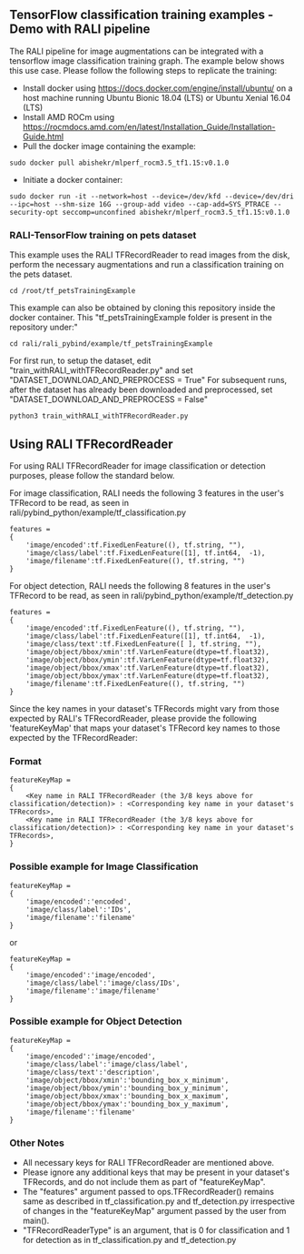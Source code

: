 ## TensorFlow classification training examples - Demo with RALI pipeline
The RALI pipeline for image augmentations can be integrated with a tensorflow image classification training graph. The example below shows this use case. Please follow the following steps to replicate the training:

- Install docker using <https://docs.docker.com/engine/install/ubuntu/> on a host machine running Ubuntu Bionic 18.04 (LTS) or Ubuntu Xenial 16.04 (LTS)
- Install AMD ROCm using <https://rocmdocs.amd.com/en/latest/Installation_Guide/Installation-Guide.html>
- Pull the docker image containing the example:
```
sudo docker pull abishekr/mlperf_rocm3.5_tf1.15:v0.1.0
```
- Initiate a docker container:
```
sudo docker run -it --network=host --device=/dev/kfd --device=/dev/dri --ipc=host --shm-size 16G --group-add video --cap-add=SYS_PTRACE --security-opt seccomp=unconfined abishekr/mlperf_rocm3.5_tf1.15:v0.1.0
```

### RALI-TensorFlow training on pets dataset
This example uses the RALI TFRecordReader to read images from the disk, perform the necessary augmentations and run a classification training on the pets dataset.
```
cd /root/tf_petsTrainingExample
```

This example can also be obtained by cloning this repository inside the docker container. This "tf_petsTrainingExample folder is present in the repository under:"
```
cd rali/rali_pybind/example/tf_petsTrainingExample
```

For first run, to setup the dataset, edit "train_withRALI_withTFRecordReader.py" and set "DATASET_DOWNLOAD_AND_PREPROCESS = True"
For subsequent runs, after the dataset has already been downloaded and preprocessed, set "DATASET_DOWNLOAD_AND_PREPROCESS = False"

```
python3 train_withRALI_withTFRecordReader.py
```

## Using RALI TFRecordReader
For using RALI TFRecordReader for image classification or detection purposes, please follow the standard below.

For image classification, RALI needs the following 3 features in the user's TFRecord to be read, as seen in rali/pybind_python/example/tf_classification.py
```
features = 
{
    'image/encoded':tf.FixedLenFeature((), tf.string, ""),
    'image/class/label':tf.FixedLenFeature([1], tf.int64,  -1),
    'image/filename':tf.FixedLenFeature((), tf.string, "")
}
```

For object detection, RALI needs the following 8 features in the user's TFRecord to be read, as seen in rali/pybind_python/example/tf_detection.py
```
features = 
{
    'image/encoded':tf.FixedLenFeature((), tf.string, ""),
    'image/class/label':tf.FixedLenFeature([1], tf.int64,  -1),
    'image/class/text':tf.FixedLenFeature([ ], tf.string, ""),
    'image/object/bbox/xmin':tf.VarLenFeature(dtype=tf.float32),
    'image/object/bbox/ymin':tf.VarLenFeature(dtype=tf.float32),
    'image/object/bbox/xmax':tf.VarLenFeature(dtype=tf.float32),
    'image/object/bbox/ymax':tf.VarLenFeature(dtype=tf.float32),
    'image/filename':tf.FixedLenFeature((), tf.string, "")
}
```

Since the key names in your dataset's TFRecords might vary from those expected by RALI's TFRecordReader, please provide the following 'featureKeyMap' that maps your dataset's TFRecord key names to those expected by the TFRecordReader:

### Format
```
featureKeyMap = 
{
    <Key name in RALI TFRecordReader (the 3/8 keys above for classification/detection)> : <Corresponding key name in your dataset's TFRecords>,
    <Key name in RALI TFRecordReader (the 3/8 keys above for classification/detection)> : <Corresponding key name in your dataset's TFRecords>,
}
```

### Possible example for Image Classification
```
featureKeyMap = 
{
    'image/encoded':'encoded',
    'image/class/label':'IDs',
    'image/filename':'filename'
}
```
or
```
featureKeyMap = 
{
    'image/encoded':'image/encoded',
    'image/class/label':'image/class/IDs',
    'image/filename':'image/filename'
}
```

### Possible example for Object Detection
```
featureKeyMap = 
{
    'image/encoded':'image/encoded',
    'image/class/label':'image/class/label',
    'image/class/text':'description',
    'image/object/bbox/xmin':'bounding_box_x_minimum',
    'image/object/bbox/ymin':'bounding_box_y_minimum',
    'image/object/bbox/xmax':'bounding_box_x_maximum',
    'image/object/bbox/ymax':'bounding_box_y_maximum',
    'image/filename':'filename'
}
```

### Other Notes
- All necessary keys for RALI TFRecordReader are mentioned above.
- Please ignore any additional keys that may be present in your dataset's TFRecords, and do not include them as part of "featureKeyMap".
- The "features" argument passed to ops.TFRecordReader() remains same as described in tf_classification.py and tf_detection.py irrespective of changes in the "featureKeyMap" argument passed by the user from main().
- "TFRecordReaderType" is an argument, that is 0 for classification and 1 for detection as in tf_classification.py and tf_detection.py
